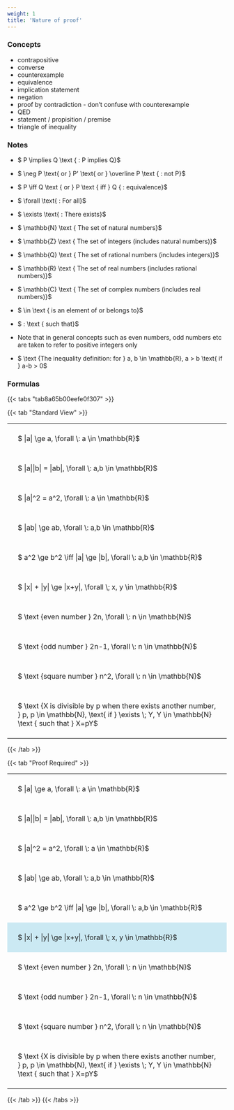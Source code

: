 ```yaml
---
weight: 1
title: 'Nature of proof'
---
```



###   Concepts 

 - contrapositive
 - converse
 - counterexample
 - equivalence
 - implication statement
 - negation
 - proof by contradiction - don’t confuse with counterexample
 - QED
 - statement / propisition / premise
 - triangle of inequality



###   Notes 

 - $ P \implies Q \text { : P implies Q}$

 - $ \neg P \text{ or } P' \text{ or }  \overline P \text { : not P}$

 - $ P \iff Q \text { or } P \text { iff } Q { : equivalence}$

 - $ \forall \text{ : For all}$

 - $ \exists \text{ : There exists}$

 - $ \mathbb{N} \text { The set of natural numbers}$

 - $ \mathbb{Z}  \text { The set of integers (includes natural numbers)}$

 - $ \mathbb{Q}  \text { The set of rational numbers (includes integers)}$

 - $ \mathbb{R}  \text { The set of real numbers (includes rational numbers)}$

 - $ \mathbb{C}  \text { The set of complex numbers (includes real numbers)}$

 - $ \in  \text { is an element of or belongs to}$

 - $ :  \text { such that}$

 - Note that in general concepts such as even numbers, odd numbers etc are taken to refer to positive integers only
 
 - $ \text {The inequality definition: for } a, b \in \mathbb{R}, a > b \text{ if } a-b > 0$

### Formulas
{{< tabs "tab8a65b00eefe0f307" >}}

{{< tab "Standard View" >}}

<style type="text/css">
#T_NONE8a65b00eefe0f307 th.col_heading {
  text-align: left;
  font-size: 1em;
}
#T_NONE8a65b00eefe0f307 td {
  text-align: left;
  font-size: 1em;
  padding: 1.5em;
}
</style>
<table id="T_NONE8a65b00eefe0f307">
  <thead>
  </thead>
  <tbody>
    <tr>
      <td id="T_NONE8a65b00eefe0f307_row0_col0" class="data row0 col0" >$ |a| \ge a,  \forall \: a \in \mathbb{R}$</td>
    </tr>
    <tr>
      <td id="T_NONE8a65b00eefe0f307_row1_col0" class="data row1 col0" >$ |a||b| = |ab|,  \forall \: a,b \in \mathbb{R}$</td>
    </tr>
    <tr>
      <td id="T_NONE8a65b00eefe0f307_row2_col0" class="data row2 col0" >$ |a|^2 = a^2,  \forall \: a \in \mathbb{R}$</td>
    </tr>
    <tr>
      <td id="T_NONE8a65b00eefe0f307_row3_col0" class="data row3 col0" >$ |ab| \ge ab,  \forall \: a,b \in \mathbb{R}$</td>
    </tr>
    <tr>
      <td id="T_NONE8a65b00eefe0f307_row4_col0" class="data row4 col0" >$ a^2 \ge b^2 \iff |a| \ge |b|,  \forall \: a,b \in \mathbb{R}$</td>
    </tr>
    <tr>
      <td id="T_NONE8a65b00eefe0f307_row5_col0" class="data row5 col0" >$ |x| + |y| \ge |x+y|, \forall \; x, y \in \mathbb{R}$</td>
    </tr>
    <tr>
      <td id="T_NONE8a65b00eefe0f307_row6_col0" class="data row6 col0" >$ \text {even number } 2n, \forall \: n \in \mathbb{N}$</td>
    </tr>
    <tr>
      <td id="T_NONE8a65b00eefe0f307_row7_col0" class="data row7 col0" >$ \text {odd number } 2n-1, \forall \: n \in \mathbb{N}$</td>
    </tr>
    <tr>
      <td id="T_NONE8a65b00eefe0f307_row8_col0" class="data row8 col0" >$ \text {square number } n^2, \forall \: n \in \mathbb{N}$</td>
    </tr>
    <tr>
      <td id="T_NONE8a65b00eefe0f307_row9_col0" class="data row9 col0" >$ \text {X is divisible by p when there exists another number, } p, p \in \mathbb{N}, \text{ if } \exists \; Y, Y \in \mathbb{N} \text { such that } X=pY$</td>
    </tr>
  </tbody>
</table>
{{< /tab >}}

{{< tab "Proof Required" >}}

<style type="text/css">
#T_PROOF_REQUIRED8a65b00eefe0f307 th.col_heading {
  text-align: left;
  font-size: 1em;
}
#T_PROOF_REQUIRED8a65b00eefe0f307 td {
  text-align: left;
  font-size: 1em;
  padding: 1.5em;
}
#T_PROOF_REQUIRED8a65b00eefe0f307_row0_col0, #T_PROOF_REQUIRED8a65b00eefe0f307_row1_col0, #T_PROOF_REQUIRED8a65b00eefe0f307_row2_col0, #T_PROOF_REQUIRED8a65b00eefe0f307_row3_col0, #T_PROOF_REQUIRED8a65b00eefe0f307_row4_col0, #T_PROOF_REQUIRED8a65b00eefe0f307_row6_col0, #T_PROOF_REQUIRED8a65b00eefe0f307_row7_col0, #T_PROOF_REQUIRED8a65b00eefe0f307_row8_col0, #T_PROOF_REQUIRED8a65b00eefe0f307_row9_col0 {
  background-color: rgba(0,0,0,0);
}
#T_PROOF_REQUIRED8a65b00eefe0f307_row5_col0 {
  background-color: rgba(0,150,200, 0.2);
}
</style>
<table id="T_PROOF_REQUIRED8a65b00eefe0f307">
  <thead>
  </thead>
  <tbody>
    <tr>
      <td id="T_PROOF_REQUIRED8a65b00eefe0f307_row0_col0" class="data row0 col0" >$ |a| \ge a,  \forall \: a \in \mathbb{R}$</td>
    </tr>
    <tr>
      <td id="T_PROOF_REQUIRED8a65b00eefe0f307_row1_col0" class="data row1 col0" >$ |a||b| = |ab|,  \forall \: a,b \in \mathbb{R}$</td>
    </tr>
    <tr>
      <td id="T_PROOF_REQUIRED8a65b00eefe0f307_row2_col0" class="data row2 col0" >$ |a|^2 = a^2,  \forall \: a \in \mathbb{R}$</td>
    </tr>
    <tr>
      <td id="T_PROOF_REQUIRED8a65b00eefe0f307_row3_col0" class="data row3 col0" >$ |ab| \ge ab,  \forall \: a,b \in \mathbb{R}$</td>
    </tr>
    <tr>
      <td id="T_PROOF_REQUIRED8a65b00eefe0f307_row4_col0" class="data row4 col0" >$ a^2 \ge b^2 \iff |a| \ge |b|,  \forall \: a,b \in \mathbb{R}$</td>
    </tr>
    <tr>
      <td id="T_PROOF_REQUIRED8a65b00eefe0f307_row5_col0" class="data row5 col0" >$ |x| + |y| \ge |x+y|, \forall \; x, y \in \mathbb{R}$</td>
    </tr>
    <tr>
      <td id="T_PROOF_REQUIRED8a65b00eefe0f307_row6_col0" class="data row6 col0" >$ \text {even number } 2n, \forall \: n \in \mathbb{N}$</td>
    </tr>
    <tr>
      <td id="T_PROOF_REQUIRED8a65b00eefe0f307_row7_col0" class="data row7 col0" >$ \text {odd number } 2n-1, \forall \: n \in \mathbb{N}$</td>
    </tr>
    <tr>
      <td id="T_PROOF_REQUIRED8a65b00eefe0f307_row8_col0" class="data row8 col0" >$ \text {square number } n^2, \forall \: n \in \mathbb{N}$</td>
    </tr>
    <tr>
      <td id="T_PROOF_REQUIRED8a65b00eefe0f307_row9_col0" class="data row9 col0" >$ \text {X is divisible by p when there exists another number, } p, p \in \mathbb{N}, \text{ if } \exists \; Y, Y \in \mathbb{N} \text { such that } X=pY$</td>
    </tr>
  </tbody>
</table>
{{< /tab >}}
{{< /tabs >}}
